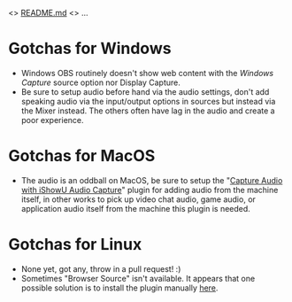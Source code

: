<> [README.md](README.md) <> ...

# Gotchas for Windows

* Windows OBS routinely doesn't show web content with the *Windows Capture* source option nor Display Capture.
* Be sure to setup audio before hand via the audio settings, don't add speaking audio via the input/output options in sources but instead via the Mixer instead. The others often have lag in the audio and create a poor experience.

# Gotchas for MacOS

* The audio is an oddball on MacOS, be sure to setup the "[Capture Audio with iShowU Audio Capture](https://obsproject.com/forum/resources/os-x-capture-audio-with-ishowu-audio-capture.505/)" plugin for adding audio from the machine itself, in other works to pick up video chat audio, game audio, or application audio itself from the machine this plugin is needed.

# Gotchas for Linux 

* None yet, got any, throw in a pull request!  :)
* Sometimes "Browser Source" isn't available. It appears that one possible solution is to install the plugin manually [here](https://github.com/bazukas/obs-qtwebkit).
